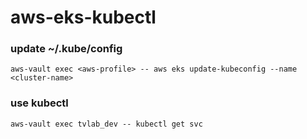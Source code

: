 # aws-eks-kubectl

### update ~/.kube/config
```
aws-vault exec <aws-profile> -- aws eks update-kubeconfig --name <cluster-name> 
```

### use kubectl
```
aws-vault exec tvlab_dev -- kubectl get svc
```
